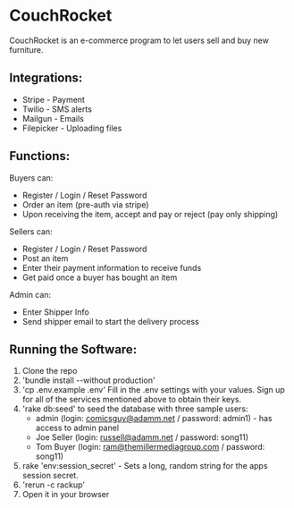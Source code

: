 # CouchRocket

CouchRocket is an e-commerce program to let users sell and buy new furniture.

## Integrations:
* Stripe - Payment
* Twilio - SMS alerts
* Mailgun - Emails
* Filepicker - Uploading files

## Functions:
Buyers can:
* Register / Login / Reset Password
* Order an item (pre-auth via stripe)
* Upon receiving the item, accept and pay or reject (pay only shipping)


Sellers can:
* Register / Login / Reset Password
* Post an item
* Enter their payment information to receive funds
* Get paid once a buyer has bought an item

Admin can:
* Enter Shipper Info
* Send shipper email to start the delivery process

## Running the Software:

1. Clone the repo
1. 'bundle install --without production'
1. 'cp .env.example .env'
		Fill in the .env settings with your values. Sign up for all of the services mentioned above to obtain their keys.
1. 'rake db:seed' to seed the database with three sample users:
	* admin (login: comicsguy@adamm.net / password: admin1) - has access to admin panel
	* Joe Seller (login: russell@adamm.net / password: song11)
	* Tom Buyer (login: ram@themillermediagroup.com / password: song11)
1. rake 'env:session_secret' - Sets a long, random string for the apps session secret.
1. 'rerun -c rackup'
1. Open it in your browser



